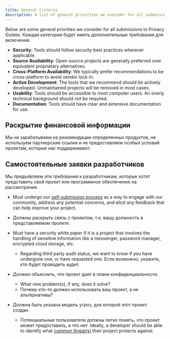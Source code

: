 ```yaml
---
title: General Criteria
description: A list of general priorities we consider for all submissions to Privacy Guides.
---
```


Below are some general priorities we consider for all submissions to Privacy Guides. Каждая категория будет иметь дополнительные требования для включения.

- **Security**: Tools should follow security best practices wherever applicable.
- **Source Availability**: Open-source projects are generally preferred over equivalent proprietary alternatives.
- **Cross-Platform Availability**: We typically prefer recommendations to be cross-platform to avoid vendor lock-in.
- **Active Development**: The tools that we recommend should be actively developed. Unmaintained projects will be removed in most cases.
- **Usability**: Tools should be accessible to most computer users. An overly technical background should not be required.
- **Documentation**: Tools should have clear and extensive documentation for use.

## Раскрытие финансовой информации

Мы не зарабатываем на рекомендации определенных продуктов, не используем партнерские ссылки и не предоставляем особых условий проектам, которые нас поддерживают.

## Самостоятельные заявки разработчиков

Мы предъявляем эти требования к разработчикам, которые хотят представить свой проект или программное обеспечение на рассмотрение.

- Must undergo our [self-submission process](https://discuss.privacyguides.net/t/about-the-project-showcase-category/114) as a way to engage with our community, address any potential concerns, and elicit any feedback that can help improve your project.

- Должны раскрыть связь с проектом, т.е. вашу должность в представляемом проекте.

- Must have a security white paper if it is a project that involves the handling of sensitive information like a messenger, password manager, encrypted cloud storage, etc.
    - Regarding third party audit status, we want to know if you have undergone one, or have requested one. Если возможно, укажите, кто будет проводить аудит.

- Должен объяснить, что проект дает в плане конфиденциальности.
    - What new problem(s), if any, does it solve?
    - Почему кто-то должен использовать ваш проект, а не альтернативы?

- Должна быть указана модель угроз, для которой этот проект создан.
    - Потенциальные пользователи должны легко понять, что проект может предоставить, а что нет. Ideally, a developer should be able to identify what [common threat(s)](../basics/common-threats.md) their project protects against.
